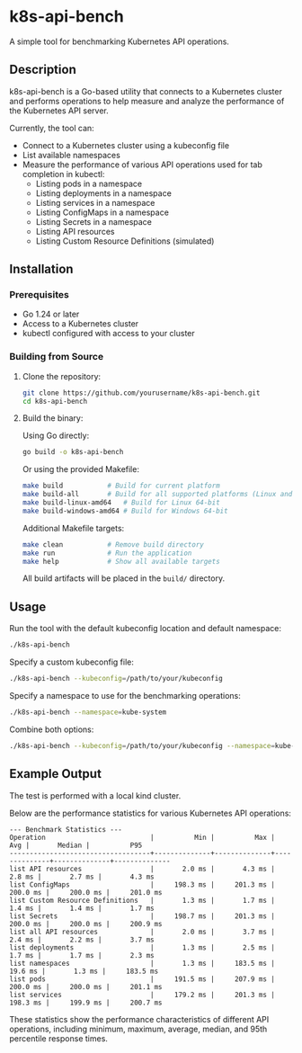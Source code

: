 # k8s-api-bench

A simple tool for benchmarking Kubernetes API operations.

## Description

k8s-api-bench is a Go-based utility that connects to a Kubernetes cluster and performs operations to help measure and
analyze the performance of the Kubernetes API server.

Currently, the tool can:

- Connect to a Kubernetes cluster using a kubeconfig file
- List available namespaces
- Measure the performance of various API operations used for tab completion in kubectl:
    - Listing pods in a namespace
    - Listing deployments in a namespace
    - Listing services in a namespace
    - Listing ConfigMaps in a namespace
    - Listing Secrets in a namespace
    - Listing API resources
    - Listing Custom Resource Definitions (simulated)

## Installation

### Prerequisites

- Go 1.24 or later
- Access to a Kubernetes cluster
- kubectl configured with access to your cluster

### Building from Source

1. Clone the repository:
   ```bash
   git clone https://github.com/yourusername/k8s-api-bench.git
   cd k8s-api-bench
   ```

2. Build the binary:

   Using Go directly:
   ```bash
   go build -o k8s-api-bench
   ```

   Or using the provided Makefile:
   ```bash
   make build           # Build for current platform
   make build-all       # Build for all supported platforms (Linux and Windows, 64-bit)
   make build-linux-amd64   # Build for Linux 64-bit
   make build-windows-amd64 # Build for Windows 64-bit
   ```

   Additional Makefile targets:
   ```bash
   make clean           # Remove build directory
   make run             # Run the application
   make help            # Show all available targets
   ```

   All build artifacts will be placed in the `build/` directory.

## Usage

Run the tool with the default kubeconfig location and default namespace:

```bash
./k8s-api-bench
```

Specify a custom kubeconfig file:

```bash
./k8s-api-bench --kubeconfig=/path/to/your/kubeconfig
```

Specify a namespace to use for the benchmarking operations:

```bash
./k8s-api-bench --namespace=kube-system
```

Combine both options:

```bash
./k8s-api-bench --kubeconfig=/path/to/your/kubeconfig --namespace=kube-system
```

## Example Output

The test is performed with a local kind cluster.

Below are the performance statistics for various Kubernetes API operations:

```
--- Benchmark Statistics ---
Operation                          |          Min |          Max |          Avg |       Median |          P95
-----------------------------------+--------------+--------------+--------------+--------------+--------------
list API resources                 |       2.0 ms |       4.3 ms |       2.8 ms |       2.7 ms |       4.3 ms
list ConfigMaps                    |     198.3 ms |     201.3 ms |     200.0 ms |     200.0 ms |     201.0 ms
list Custom Resource Definitions   |       1.3 ms |       1.7 ms |       1.4 ms |       1.4 ms |       1.7 ms
list Secrets                       |     198.7 ms |     201.3 ms |     200.0 ms |     200.0 ms |     200.9 ms
list all API resources             |       2.0 ms |       3.7 ms |       2.4 ms |       2.2 ms |       3.7 ms
list deployments                   |       1.3 ms |       2.5 ms |       1.7 ms |       1.7 ms |       2.3 ms
list namespaces                    |       1.3 ms |     183.5 ms |      19.6 ms |       1.3 ms |     183.5 ms
list pods                          |     191.5 ms |     207.9 ms |     200.0 ms |     200.0 ms |     201.1 ms
list services                      |     179.2 ms |     201.3 ms |     198.3 ms |     199.9 ms |     200.7 ms
```

These statistics show the performance characteristics of different API operations, including minimum, maximum, average,
median, and 95th percentile response times.
